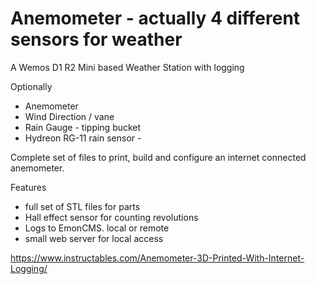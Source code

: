 # Anemometer - actually 4 different sensors for weather
A Wemos D1 R2 Mini based Weather Station with logging

Optionally
* Anemometer
* Wind Direction / vane
* Rain Gauge - tipping bucket
* Hydreon RG-11 rain sensor - 

Complete set of files to print, build and configure an internet connected anemometer.

Features 

- full set of STL files for parts
- Hall effect sensor for counting revolutions
- Logs to EmonCMS. local or remote
- small web server for local access

https://www.instructables.com/Anemometer-3D-Printed-With-Internet-Logging/

